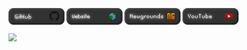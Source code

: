 [![GitHub](https://raw.githubusercontent.com/dottych/dottych/main/github.png)](https://github.com/dottych/dottych)
[![Website](https://raw.githubusercontent.com/dottych/dottych/main/website.png)](https://dottych.github.io)
[![Newgrounds](https://raw.githubusercontent.com/dottych/dottych/main/newgrounds.png)](https://dottych.newgrounds.com)
[![YouTube](https://raw.githubusercontent.com/dottych/dottych/main/youtube.png)](https://youtube.com/@dottych)

<p>
  <a href="#"><img src="https://github-readme-stats.vercel.app/api?username=dottych&title_color=00AA00&text_color=00AA00&bg_color=90,303030,202020&border_color=606060"></a>
</p>
